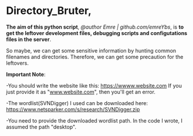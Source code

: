 # Directory_Bruter, 

**The aim of this python script**, _@author Emre | github.com/emreYbs_, is **to get the leftover development files, debugging scripts and configutations files in the server**.

So maybe, we can get some sensitive information by hunting common filenames and directories. 
Therefore, we can get some precaution for the leftovers.

**Important Note**:

-You should write the website like this: https://wwww.website.com If you just provide it as "www.website.com", then you'll get an error.

-The wordlist(SVNDigger) I used can be downloaded here: https://www.netsparker.com/s/research/SVNDigger.zip

-You need to provide the downloaded wordlist path. In the code I wrote, I assumed the path "desktop".
